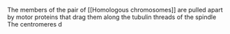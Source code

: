 The members of the pair of [[Homologous chromosomes]] are pulled apart by motor proteins that drag them along the tubulin threads of the spindle 
The centromeres d